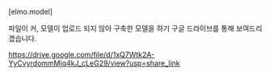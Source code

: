 [elmo.model]

파일이 커, 모델이 업로드 되지 않아
구축한 모델을 하기 구글 드라이브를 통해 보여드리겠습니다.

https://drive.google.com/file/d/1xQ7Wtk2A-YyCvyrdommMjq4kJ_cLeG29/view?usp=share_link
